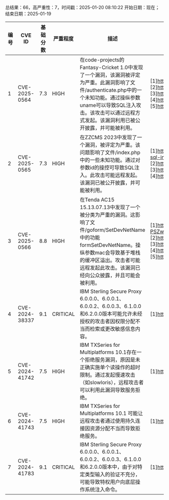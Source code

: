 总结果：66，高严重性：7，时间戳：2025-01-20 08:10:22
开始日期：现在；结束日期：2025-01-19

| 编号 | CVE ID | 基础分数 | 严重程度 | 描述 | 参考资料 |
|-----|--------|------------|----------|-------------|------------|
| 1 | CVE-2025-0564 | 7.3  | HIGH | 在code-projects的Fantasy-Cricket 1.0中发现了一个漏洞，该漏洞被评定为严重。此漏洞影响了文件/authenticate.php中的一个未知功能。通过操纵参数uname可以导致SQL注入攻击。该攻击可以通过远程方式发起。该漏洞利用已被公开披露，并可能被利用。 | [1]https://code-projects.org/<br>[2]https://github.com/LiuSir5211314/-sir/issues/3<br>[3]https://vuldb.com/?ctiid.292525<br>[4]https://vuldb.com/?id.292525<br>[5]https://vuldb.com/?submit.484186 |
| 2 | CVE-2025-0565 | 7.3  | HIGH | 在ZZCMS 2023中发现了一个漏洞，被评定为严重。该问题影响了文件/index.php中的一些未知功能。通过对参数id的操控可导致SQL注入。此攻击可能远程发起。该漏洞已被公开披露，并可能被利用。 | [1]https://github.com/En0t5/vul/blob/main/zzcms/zzcsm-sql-inject.md<br>[2]https://vuldb.com/?ctiid.292526<br>[3]https://vuldb.com/?id.292526<br>[4]https://vuldb.com/?submit.484333 |
| 3 | CVE-2025-0566 | 8.8  | HIGH | 在Tenda AC15 15.13.07.13中发现了一个被分类为严重的漏洞。这影响了文件/goform/SetDevNetName中的功能formSetDevNetName。操纵参数mac会导致基于堆栈的缓冲区溢出。攻击者可能远程发起此攻击。该漏洞已经向公众披露，并且可能会被利用。 | [1]https://pan.baidu.com/s/1DBDf27oCTIMkW-PSZwg02Q?pwd=tara<br>[2]https://vuldb.com/?ctiid.292527<br>[3]https://vuldb.com/?id.292527<br>[4]https://vuldb.com/?submit.484418<br>[5]https://www.tenda.com.cn/ |
| 4 | CVE-2024-38337 | 9.1  | CRITICAL | IBM Sterling Secure Proxy 6.0.0.0、6.0.0.1、6.0.0.2、6.0.0.3、6.1.0.0和6.2.0.0版本可能允许未经授权的攻击者因权限分配不当而检索或更改敏感信息内容。 | [1]https://www.ibm.com/support/pages/node/7179166 |
| 5 | CVE-2024-41742 | 7.5  | HIGH | IBM TXSeries for Multiplatforms 10.1存在一个拒绝服务漏洞，原因是未正确实施单个读操作的超时限制。通过发起慢速攻击（如slowloris），远程攻击者可以利用此漏洞导致服务拒绝。 | [1]https://www.ibm.com/support/pages/node/7172103 |
| 6 | CVE-2024-41743 | 7.5  | HIGH | IBM TXSeries for Multiplatforms 10.1 可能让远程攻击者通过使用持久连接因资源分配不当而导致拒绝服务。 | [1]https://www.ibm.com/support/pages/node/7172103 |
| 7 | CVE-2024-41783 | 9.1  | CRITICAL | IBM Sterling Secure Proxy 6.0.0.0、6.0.0.1、6.0.0.2、6.0.0.3、6.1.0.0和6.2.0.0版本中，由于对特定类型输入的验证不充分，可能导致特权用户向底层操作系统注入命令。 | [1]https://www.ibm.com/support/pages/node/7176189 |